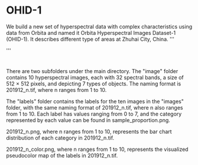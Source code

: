 # OHID-1
 We build a new set of hyperspectral data with complex characteristics using data from Orbita and named it Orbita Hyperspectral Images Dataset-1 (OHID-1). It describes different type of areas at Zhuhai City, China. 
''' 

'''
#
There are two subfolders under the main directory. The "image" folder contains 10 hyperspectral images, each with 32 spectral bands, a size of 512 × 512 pixels, and depicting 7 types of objects. The naming format is 201912_n.tif, where n ranges from 1 to 10.

The "labels" folder contains the labels for the ten images in the "images" folder, with the same naming format of 201912_n.tif, where n also ranges from 1 to 10. Each label has values ranging from 0 to 7, and the category represented by each value can be found in sample_proportion.png.

201912_n.png, where n ranges from 1 to 10, represents the bar chart distribution of each category in 201912_n.tif.

201912_n_color.png, where n ranges from 1 to 10, represents the visualized pseudocolor map of the labels in 201912_n.tif.

